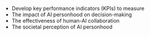 - Develop key performance indicators (KPIs) to measure
- The impact of AI personhood on decision-making
- The effectiveness of human-AI collaboration
- The societal perception of AI personhood